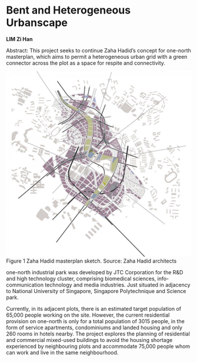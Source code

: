 # Bent and Heterogeneous Urbanscape

**LIM Zi Han**

Abstract: This project seeks to continue Zaha Hadid’s concept for one-north masterplan, which aims to permit a heterogeneous urban grid with a green connector across the plot as a space for respite and connectivity. 

![Figure 1 Zaha Hadid masterplan sketch. Source: Zaha Hadid architects](./imgs/onenorth_masterplan_zha.jpg)
Figure 1 Zaha Hadid masterplan sketch. Source: Zaha Hadid architects

one-north industrial park was developed by JTC Corporation for the R&D and high technology cluster, comprising biomedical sciences, info-communication technology and media industries. Just situated in adjacency to National University of Singapore, Singapore Polytechnique and Science park.

Currently, in its adjacent plots, there is an estimated target population of 65,000 people working on the site. However, the current residential provision on one-north is only for a total population of 3015 people, in the form of service apartments, condominiums and landed housing and only 260 rooms in hotels nearby. The project explores the planning of residential and commercial mixed-used buildings to avoid the housing shortage experienced by neighbouring plots and accommodate 75,000 people whom can work and live in the same neighbourhood.
